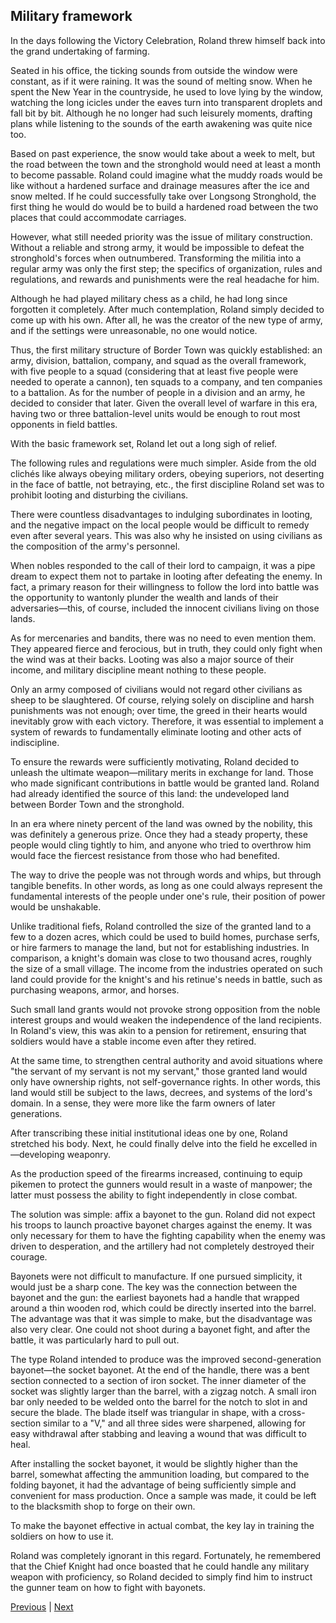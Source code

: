 ## Military framework
In the days following the Victory Celebration, Roland threw himself back into the grand undertaking of farming. 



Seated in his office, the ticking sounds from outside the window were constant, as if it were raining. It was the sound of melting snow. When he spent the New Year in the countryside, he used to love lying by the window, watching the long icicles under the eaves turn into transparent droplets and fall bit by bit. Although he no longer had such leisurely moments, drafting plans while listening to the sounds of the earth awakening was quite nice too.



Based on past experience, the snow would take about a week to melt, but the road between the town and the stronghold would need at least a month to become passable. Roland could imagine what the muddy roads would be like without a hardened surface and drainage measures after the ice and snow melted. If he could successfully take over Longsong Stronghold, the first thing he would do would be to build a hardened road between the two places that could accommodate carriages.



However, what still needed priority was the issue of military construction. Without a reliable and strong army, it would be impossible to defeat the stronghold's forces when outnumbered. Transforming the militia into a regular army was only the first step; the specifics of organization, rules and regulations, and rewards and punishments were the real headache for him. 



Although he had played military chess as a child, he had long since forgotten it completely. After much contemplation, Roland simply decided to come up with his own. After all, he was the creator of the new type of army, and if the settings were unreasonable, no one would notice.



Thus, the first military structure of Border Town was quickly established: an army, division, battalion, company, and squad as the overall framework, with five people to a squad (considering that at least five people were needed to operate a cannon), ten squads to a company, and ten companies to a battalion. As for the number of people in a division and an army, he decided to consider that later. Given the overall level of warfare in this era, having two or three battalion-level units would be enough to rout most opponents in field battles.



With the basic framework set, Roland let out a long sigh of relief.



The following rules and regulations were much simpler. Aside from the old clichés like always obeying military orders, obeying superiors, not deserting in the face of battle, not betraying, etc., the first discipline Roland set was to prohibit looting and disturbing the civilians.



There were countless disadvantages to indulging subordinates in looting, and the negative impact on the local people would be difficult to remedy even after several years. This was also why he insisted on using civilians as the composition of the army's personnel.



When nobles responded to the call of their lord to campaign, it was a pipe dream to expect them not to partake in looting after defeating the enemy. In fact, a primary reason for their willingness to follow the lord into battle was the opportunity to wantonly plunder the wealth and lands of their adversaries—this, of course, included the innocent civilians living on those lands.



As for mercenaries and bandits, there was no need to even mention them. They appeared fierce and ferocious, but in truth, they could only fight when the wind was at their backs. Looting was also a major source of their income, and military discipline meant nothing to these people.



Only an army composed of civilians would not regard other civilians as sheep to be slaughtered. Of course, relying solely on discipline and harsh punishments was not enough; over time, the greed in their hearts would inevitably grow with each victory. Therefore, it was essential to implement a system of rewards to fundamentally eliminate looting and other acts of indiscipline.



To ensure the rewards were sufficiently motivating, Roland decided to unleash the ultimate weapon—military merits in exchange for land. Those who made significant contributions in battle would be granted land. Roland had already identified the source of this land: the undeveloped land between Border Town and the stronghold.



In an era where ninety percent of the land was owned by the nobility, this was definitely a generous prize. Once they had a steady property, these people would cling tightly to him, and anyone who tried to overthrow him would face the fiercest resistance from those who had benefited.



The way to drive the people was not through words and whips, but through tangible benefits. In other words, as long as one could always represent the fundamental interests of the people under one's rule, their position of power would be unshakable.



Unlike traditional fiefs, Roland controlled the size of the granted land to a few to a dozen acres, which could be used to build homes, purchase serfs, or hire farmers to manage the land, but not for establishing industries. In comparison, a knight's domain was close to two thousand acres, roughly the size of a small village. The income from the industries operated on such land could provide for the knight's and his retinue's needs in battle, such as purchasing weapons, armor, and horses.



Such small land grants would not provoke strong opposition from the noble interest groups and would weaken the independence of the land recipients. In Roland's view, this was akin to a pension for retirement, ensuring that soldiers would have a stable income even after they retired.



At the same time, to strengthen central authority and avoid situations where "the servant of my servant is not my servant," those granted land would only have ownership rights, not self-governance rights. In other words, this land would still be subject to the laws, decrees, and systems of the lord's domain. In a sense, they were more like the farm owners of later generations.



After transcribing these initial institutional ideas one by one, Roland stretched his body. Next, he could finally delve into the field he excelled in—developing weaponry.



As the production speed of the firearms increased, continuing to equip pikemen to protect the gunners would result in a waste of manpower; the latter must possess the ability to fight independently in close combat.



The solution was simple: affix a bayonet to the gun. Roland did not expect his troops to launch proactive bayonet charges against the enemy. It was only necessary for them to have the fighting capability when the enemy was driven to desperation, and the artillery had not completely destroyed their courage.



Bayonets were not difficult to manufacture. If one pursued simplicity, it would just be a sharp cone. The key was the connection between the bayonet and the gun: the earliest bayonets had a handle that wrapped around a thin wooden rod, which could be directly inserted into the barrel. The advantage was that it was simple to make, but the disadvantage was also very clear. One could not shoot during a bayonet fight, and after the battle, it was particularly hard to pull out.



The type Roland intended to produce was the improved second-generation bayonet—the socket bayonet. At the end of the handle, there was a bent section connected to a section of iron socket. The inner diameter of the socket was slightly larger than the barrel, with a zigzag notch. A small iron bar only needed to be welded onto the barrel for the notch to slot in and secure the blade. The blade itself was triangular in shape, with a cross-section similar to a "V," and all three sides were sharpened, allowing for easy withdrawal after stabbing and leaving a wound that was difficult to heal.



After installing the socket bayonet, it would be slightly higher than the barrel, somewhat affecting the ammunition loading, but compared to the folding bayonet, it had the advantage of being sufficiently simple and convenient for mass production. Once a sample was made, it could be left to the blacksmith shop to forge on their own.



To make the bayonet effective in actual combat, the key lay in training the soldiers on how to use it.



Roland was completely ignorant in this regard. Fortunately, he remembered that the Chief Knight had once boasted that he could handle any military weapon with proficiency, so Roland decided to simply find him to instruct the gunner team on how to fight with bayonets.





[Previous](CH0092.md) | [Next](CH0094.md)
